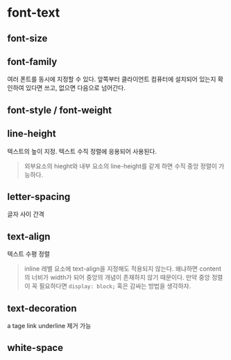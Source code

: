 # font-text

## font-size

## font-family

여러 폰트를 동시에 지정할 수 있다. 앞쪽부터 클라이언트 컴퓨터에 설치되어 있는지 확인하여 있다면 쓰고, 없으면 다음으로 넘어간다.

## font-style / font-weight

## line-height

텍스트의 높이 지정. 텍스트 수직 정렬에 응용되어 사용된다.

> 외부요소의 hieght와 내부 요소의 line-height를 같게 하면 수직 중앙 정렬이 가능하다.

## letter-spacing

글자 사이 간격

## text-align

텍스트 수평 정렬

> inline 레벨 요소에 text-align을 지정해도 적용되지 않는다. 왜냐하면 content의 너비가 width가 되어 중앙의 개념이 존재하지 않기 때문이다. 만약 중앙 정렬이 꼭 필요하다면 `display: block;` 혹은 감싸는 방법을 생각하자.

## text-decoration

a tage link underline 제거 가능

## white-space
